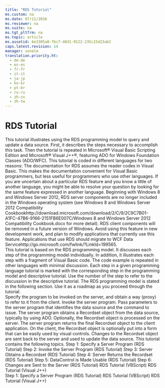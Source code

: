 ```yaml
---
title: "RDS Tutorial"
ms.custom: na
ms.date: 07/11/2016
ms.reviewer: na
ms.suite: na
ms.tgt_pltfrm: na
ms.topic: article
ms.assetid: 6e3305a0-7bc7-40d1-9122-235c15d23ab2
caps.latest.revision: 14
manager: sonalm
translation.priority.ht: 
  - de-de
  - es-es
  - fr-fr
  - it-it
  - ja-jp
  - ko-kr
  - pt-br
  - ru-ru
  - zh-cn
  - zh-tw
---
```

# RDS Tutorial
<?xml version="1.0" encoding="utf-8"?>
<developerConceptualDocument xmlns="http://ddue.schemas.microsoft.com/authoring/2003/5" xmlns:xlink="http://www.w3.org/1999/xlink" xmlns:xsi="http://www.w3.org/2001/XMLSchema-instance" xsi:schemaLocation="http://ddue.schemas.microsoft.com/authoring/2003/5 http://dduestorage.blob.core.windows.net/ddueschema/developer.xsd">
  <introduction>
    <para>This tutorial illustrates using the RDS programming model to query and update a data source. First, it describes the steps necessary to accomplish this task. Then the tutorial is repeated in Microsoft® Visual Basic Scripting Edition and Microsoft® Visual J++®, featuring ADO for Windows Foundation Classes (ADO/WFC).</para>
    <para>This tutorial is coded in different languages for two reasons:  </para>
    <list class="bullet">
      <listItem>
        <para>The documentation for RDS assumes the reader codes in Visual Basic. This makes the documentation convenient for Visual Basic programmers, but less useful for programmers who use other languages.</para>
      </listItem>
      <listItem>
        <para>If you are uncertain about a particular RDS feature and you know a little of another language, you might be able to resolve your question by looking for the same feature expressed in another language.</para>
      </listItem>
    </list>
    <alert class="important">
      <para>Beginning with Windows 8 and Windows Server 2012, RDS server components are no longer included in the Windows operating system (see Windows 8 and <externalLink><linkText>Windows Server 2012 Compatibility Cookbook</linkText><linkUri>http://download.microsoft.com/download/2/C/9/2C9C7B01-A1FC-47B6-9166-2151FB6E007C/Windows 8 and Windows Server 2012 Compatibility Cookbook.docx</linkUri></externalLink> for more detail). RDS client components will be removed in a future version of Windows. Avoid using this feature in new development work, and plan to modify applications that currently use this feature. Applications that use RDS should migrate to <externalLink><linkText>WCF Data Service</linkText><linkUri>http://go.microsoft.com/fwlink/?LinkId=199565</linkUri></externalLink>.</para>
    </alert>
  </introduction>
  <section>
    <title>How the Tutorial is Presented</title>
    <content>
      <para>This tutorial is based on the RDS programming model. It discusses each step of the programming model individually. In addition, it illustrates each step with a fragment of Visual Basic code.</para>
      <para>The code example is repeated in other languages with minimal discussion. Each step in a given programming language tutorial is marked with the corresponding step in the programming model and descriptive tutorial. Use the number of the step to refer to the discussion in the descriptive tutorial.</para>
      <para>The RDS programming model is stated in the following section. Use it as a roadmap as you proceed through the tutorial.</para>
    </content>
  </section>
  <section>
    <title>RDS Programming Model with Objects</title>
    <content>
      <list class="bullet">
        <listItem>
          <para>Specify the program to be invoked on the server, and obtain a way (proxy) to refer to it from the client.</para>
        </listItem>
        <listItem>
          <para>Invoke the server program. Pass parameters to the server program that identifies the data source and the command to issue.</para>
        </listItem>
        <listItem>
          <para>The server program obtains a <legacyLink xlink:href="ede1415f-c3df-4cc5-a05b-2576b2b84b60">Recordset</legacyLink> object from the data source, typically by using ADO. Optionally, the <legacyBold>Recordset</legacyBold> object is processed on the server.</para>
        </listItem>
        <listItem>
          <para>The server program returns the final <legacyBold>Recordset</legacyBold> object to the client application.</para>
        </listItem>
        <listItem>
          <para>On the client, the <legacyBold>Recordset</legacyBold> object is optionally put into a form that can be easily used by visual controls.</para>
        </listItem>
        <listItem>
          <para>Changes to the <legacyBold>Recordset</legacyBold> object are sent back to the server and used to update the data source.</para>
        </listItem>
      </list>
      <para>This tutorial contains the following topics.  </para>
      <list class="bullet">
        <listItem>
          <para>
            <legacyLink xlink:href="d8bb35b1-c02a-4231-8d55-016e56e53b95">Step 1: Specify a Server Program (RDS Tutorial)</legacyLink>           </para>
        </listItem>
        <listItem>
          <para>
            <legacyLink xlink:href="5e74c2da-65ee-4de4-8b41-6eac45c3632e">Step 2: Invoke the Server Program (RDS Tutorial)</legacyLink>           </para>
        </listItem>
        <listItem>
          <para>
            <legacyLink xlink:href="9c6779c9-1208-4696-ac51-c39f3a6d9240">Step 3: Server Obtains a Recordset (RDS Tutorial)</legacyLink>           </para>
        </listItem>
        <listItem>
          <para>
            <legacyLink xlink:href="3d1855c4-419c-4810-b5ea-6c874b5e2905">Step 4: Server Returns the Recordset (RDS Tutorial)</legacyLink>           </para>
        </listItem>
        <listItem>
          <para>
            <legacyLink xlink:href="ed5c4a24-9804-4c85-817e-317652acb9b4">Step 5: DataControl is Made Usable (RDS Tutorial)</legacyLink>           </para>
        </listItem>
        <listItem>
          <para>
            <legacyLink xlink:href="b1e927d6-7d50-4978-9eef-045043cdce7a">Step 6: Changes are Sent to the Server (RDS Tutorial)</legacyLink>           </para>
        </listItem>
        <listItem>
          <para>
            <legacyLink xlink:href="e2a48c4d-88b1-43ff-a202-9cdec54997d2">RDS Tutorial (VBScript)</legacyLink>           </para>
        </listItem>
        <listItem>
          <para>
            <legacyLink xlink:href="d0d735e0-669a-41e7-ada2-8dd80924e349">RDS Tutorial (Visual J++)</legacyLink>           </para>
        </listItem>
      </list>
    </content>
  </section>
  <?Comment jrs: Are these redundant? 2006-02-10T12:50:00Z  Id='1?>
  <relatedTopics>
<link xlink:href="d8bb35b1-c02a-4231-8d55-016e56e53b95">Step 1: Specify a Server Program (RDS Tutorial)</link>
<link xlink:href="e2a48c4d-88b1-43ff-a202-9cdec54997d2">RDS Tutorial (VBScript)</link>
<link xlink:href="d0d735e0-669a-41e7-ada2-8dd80924e349">RDS Tutorial (Visual J++)</link>
</relatedTopics>
  <?CommentEnd Id='1'
    ?>
</developerConceptualDocument>